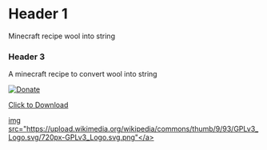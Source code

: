 # Header  1
Minecraft recipe wool into string

### Header 3
A minecraft recipe to convert wool into string

[![Donate](https://img.shields.io/badge/Donate-PayPal-green.svg)](leccioli.andrea@gmail.com)


<a href="https://github.com/Andrea-98/Minecraft-recipe-wool-into-string/blob/master/woolintostring.zs" download>Click to Download</a>

<a href="https://github.com/Andrea-98/Minecraft-recipe-wool-into-string/blob/master/LICENSE" Link>img src="https://upload.wikimedia.org/wikipedia/commons/thumb/9/93/GPLv3_Logo.svg/720px-GPLv3_Logo.svg.png"</a>
